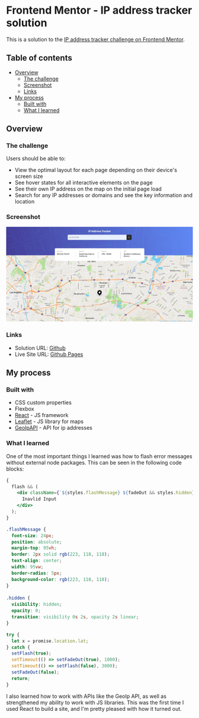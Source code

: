 # Frontend Mentor - IP address tracker solution

This is a solution to the [IP address tracker challenge on Frontend Mentor](https://www.frontendmentor.io/challenges/ip-address-tracker-I8-0yYAH0).

## Table of contents

- [Overview](#overview)
  - [The challenge](#the-challenge)
  - [Screenshot](#screenshot)
  - [Links](#links)
- [My process](#my-process)
  - [Built with](#built-with)
  - [What I learned](#what-i-learned)

## Overview

### The challenge

Users should be able to:

- View the optimal layout for each page depending on their device's screen size
- See hover states for all interactive elements on the page
- See their own IP address on the map on the initial page load
- Search for any IP addresses or domains and see the key information and location

### Screenshot

![](./screenshot.jpg)

### Links

- Solution URL: [Github](https://github.com/LawrenceJ1/ip-tracker)
- Live Site URL: [Github Pages](https://lawrencej1.github.io/ip-tracker/)

## My process

### Built with

- CSS custom properties
- Flexbox
- [React](https://reactjs.org/) - JS framework
- [Leaflet](https://leafletjs.com/) - JS library for maps
- [GeoIpAPI](https://geo.ipify.org/) - API for ip addresses

### What I learned

One of the most important things I learned was how to flash error messages without external node packages. This can be seen
in the following code blocks:

```jsx
{
  flash && (
    <div className={`${styles.flashMessage} ${fadeOut && styles.hidden}`}>
      Inavlid Input
    </div>
  );
}
```

```css
.flashMessage {
  font-size: 24px;
  position: absolute;
  margin-top: 95vh;
  border: 2px solid rgb(223, 118, 118);
  text-align: center;
  width: 95vw;
  border-radius: 5px;
  background-color: rgb(223, 118, 118);
}

.hidden {
  visibility: hidden;
  opacity: 0;
  transition: visibility 0s 2s, opacity 2s linear;
}
```

```js
try {
  let x = promise.location.lat;
} catch {
  setFlash(true);
  setTimeout(() => setFadeOut(true), 1000);
  setTimeout(() => setFlash(false), 3000);
  setFadeOut(false);
  return;
}
```

I also learned how to work with APIs like the GeoIp API, as well as strengthened my ability to work with JS libraries. This
was the first time I used React to build a site, and I'm pretty pleased with how it turned out.
